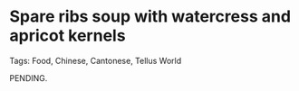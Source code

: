 # Spare ribs soup with watercress and apricot kernels

Tags: Food, Chinese, Cantonese, Tellus World

PENDING.